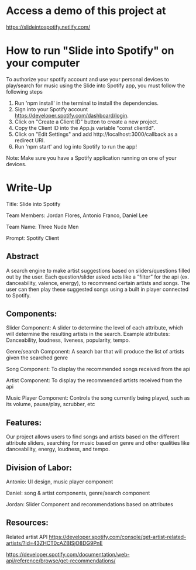 # Access a demo of this project at

https://slideintospotify.netlify.com/

# How to run "Slide into Spotify" on your computer

To authorize your spotify account and use your personal devices to play/search for music using the Slide into Spotify app, you must follow the following steps

1. Run 'npm install' in the terminal to install the dependencies.
2. Sign into your Spotify account https://developer.spotify.com/dashboard/login.
3. Click on "Create a Client ID" button to create a new project.
4. Copy the Client ID into the App.js variable "const clientId".
5. Click on "Edit Settings" and add http://localhost:3000/callback as a redirect URI.
6. Run 'npm start' and log into Spotify to run the app!

Note: Make sure you have a Spotify application running on one of your devices.

# Write-Up
Title: Slide into Spotify

Team Members: Jordan Flores, Antonio Franco, Daniel Lee

Team Name: Three Nude Men

Prompt: Spotify Client

## Abstract
A search engine to make artist suggestions based on sliders/questions filled out by the user. Each question/slider asked acts like a “filter” for the api (ex. danceability, valence, energy), to recommend certain artists and songs. The user can then play these suggested songs using a built in player connected to Spotify.

## Components:
Slider Component: A slider to determine the level of each attribute, which will determine the resulting artists in the search. Example attributes: Danceability, loudness, liveness, popularity, tempo. 

Genre/search Component: A search bar that will produce the list of artists given the searched genre

Song Component: To display the recommended songs received from the api

Artist Component: To display the recommended artists received from the api

Music Player Component: Controls the song currently being played, such as its volume, pause/play, scrubber, etc

## Features:
Our project allows users to find songs and artists based on the different attribute sliders, searching for music based on genre and other qualities like danceability, energy, loudness, and tempo.

## Division of Labor:
Antonio: UI design, music player component

Daniel: song & artist components, genre/search component

Jordan: Slider Component and recommendations based on attributes

## Resources:
Related artist API
https://developer.spotify.com/console/get-artist-related-artists/?id=43ZHCT0cAZBISjO8DG9PnE

https://developer.spotify.com/documentation/web-api/reference/browse/get-recommendations/
